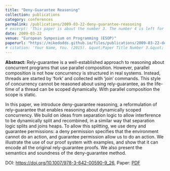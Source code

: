 ```yaml
---
title: "Deny-Guarantee Reasoning"
collection: publications
category: conferences
permalink: /publications/2009-03-22-deny-guarantee-reasoning
# excerpt: 'This paper is about the number 3. The number 4 is left for future work.'
date: 2009-03-22
venue: "European Symposium on Programming (ESOP)"
paperurl: "https://mikedodds.github.io/files/publications/2009-03-22-deny-guarantee-reasoning.pdf"
# citation: 'Your Name, You. (2015). &quot;Paper Title Number 3.&quot; <i>Journal 1</i>. 1(3).'
---
```


**Abstract:** Rely-guarantee is a well-established approach to reasoning about concurrent programs that use parallel composition. However, parallel composition is not how concurrency is structured in real systems. Instead, threads are started by ‘fork’ and collected with ‘join’ commands. This style of concurrency cannot be reasoned about using rely-guarantee, as the life-time of a thread can be scoped dynamically. With parallel composition the scope is static.

In this paper, we introduce deny-guarantee reasoning, a reformulation of rely-guarantee that enables reasoning about dynamically scoped concurrency. We build on ideas from separation logic to allow interference to be dynamically split and recombined, in a similar way that separation logic splits and joins heaps. To allow this splitting, we use deny and guarantee permissions: a deny permission specifies that the environment cannot do an action, and guarantee permission allow us to do an action. We illustrate the use of our proof system with examples, and show that it can encode all the original rely-guarantee proofs. We also present the semantics and soundness of the deny-guarantee method.

DOI: <https://doi.org/10.1007/978-3-642-00590-9_26>, Paper: [PDF](https://mikedodds.github.io/files/publications/2009-03-22-deny-guarantee-reasoning.pdf)